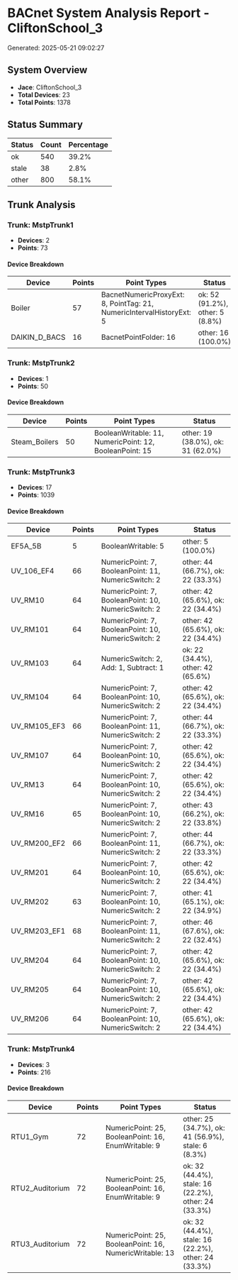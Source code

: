 # BACnet System Analysis Report - CliftonSchool_3

Generated: 2025-05-21 09:02:27

## System Overview

- **Jace**: CliftonSchool_3
- **Total Devices**: 23
- **Total Points**: 1378

## Status Summary

| Status | Count | Percentage |
|--------|-------|------------|
| ok | 540 | 39.2% |
| stale | 38 | 2.8% |
| other | 800 | 58.1% |

## Trunk Analysis

### Trunk: MstpTrunk1

- **Devices**: 2
- **Points**: 73

#### Device Breakdown

| Device | Points | Point Types | Status |
|--------|--------|-------------|--------|
| Boiler | 57 | BacnetNumericProxyExt: 8, PointTag: 21, NumericIntervalHistoryExt: 5 | ok: 52 (91.2%), other: 5 (8.8%) |
| DAIKIN_D_BACS | 16 | BacnetPointFolder: 16 | other: 16 (100.0%) |

### Trunk: MstpTrunk2

- **Devices**: 1
- **Points**: 50

#### Device Breakdown

| Device | Points | Point Types | Status |
|--------|--------|-------------|--------|
| Steam_Boilers | 50 | BooleanWritable: 11, NumericPoint: 12, BooleanPoint: 15 | other: 19 (38.0%), ok: 31 (62.0%) |

### Trunk: MstpTrunk3

- **Devices**: 17
- **Points**: 1039

#### Device Breakdown

| Device | Points | Point Types | Status |
|--------|--------|-------------|--------|
| EF5A_5B | 5 | BooleanWritable: 5 | other: 5 (100.0%) |
| UV_106_EF4 | 66 | NumericPoint: 7, BooleanPoint: 11, NumericSwitch: 2 | other: 44 (66.7%), ok: 22 (33.3%) |
| UV_RM10 | 64 | NumericPoint: 7, BooleanPoint: 10, NumericSwitch: 2 | other: 42 (65.6%), ok: 22 (34.4%) |
| UV_RM101 | 64 | NumericPoint: 7, BooleanPoint: 10, NumericSwitch: 2 | other: 42 (65.6%), ok: 22 (34.4%) |
| UV_RM103 | 64 | NumericSwitch: 2, Add: 1, Subtract: 1 | ok: 22 (34.4%), other: 42 (65.6%) |
| UV_RM104 | 64 | NumericPoint: 7, BooleanPoint: 10, NumericSwitch: 2 | other: 42 (65.6%), ok: 22 (34.4%) |
| UV_RM105_EF3 | 66 | NumericPoint: 7, BooleanPoint: 11, NumericSwitch: 2 | other: 44 (66.7%), ok: 22 (33.3%) |
| UV_RM107 | 64 | NumericPoint: 7, BooleanPoint: 10, NumericSwitch: 2 | other: 42 (65.6%), ok: 22 (34.4%) |
| UV_RM13 | 64 | NumericPoint: 7, BooleanPoint: 10, NumericSwitch: 2 | other: 42 (65.6%), ok: 22 (34.4%) |
| UV_RM16 | 65 | NumericPoint: 7, BooleanPoint: 10, NumericSwitch: 2 | other: 43 (66.2%), ok: 22 (33.8%) |
| UV_RM200_EF2 | 66 | NumericPoint: 7, BooleanPoint: 11, NumericSwitch: 2 | other: 44 (66.7%), ok: 22 (33.3%) |
| UV_RM201 | 64 | NumericPoint: 7, BooleanPoint: 10, NumericSwitch: 2 | other: 42 (65.6%), ok: 22 (34.4%) |
| UV_RM202 | 63 | NumericPoint: 7, BooleanPoint: 10, NumericSwitch: 2 | other: 41 (65.1%), ok: 22 (34.9%) |
| UV_RM203_EF1 | 68 | NumericPoint: 7, BooleanPoint: 11, NumericSwitch: 2 | other: 46 (67.6%), ok: 22 (32.4%) |
| UV_RM204 | 64 | NumericPoint: 7, BooleanPoint: 10, NumericSwitch: 2 | other: 42 (65.6%), ok: 22 (34.4%) |
| UV_RM205 | 64 | NumericPoint: 7, BooleanPoint: 10, NumericSwitch: 2 | other: 42 (65.6%), ok: 22 (34.4%) |
| UV_RM206 | 64 | NumericPoint: 7, BooleanPoint: 10, NumericSwitch: 2 | other: 42 (65.6%), ok: 22 (34.4%) |

### Trunk: MstpTrunk4

- **Devices**: 3
- **Points**: 216

#### Device Breakdown

| Device | Points | Point Types | Status |
|--------|--------|-------------|--------|
| RTU1_Gym | 72 | NumericPoint: 25, BooleanPoint: 16, EnumWritable: 9 | other: 25 (34.7%), ok: 41 (56.9%), stale: 6 (8.3%) |
| RTU2_Auditorium | 72 | NumericPoint: 25, BooleanPoint: 16, EnumWritable: 9 | ok: 32 (44.4%), stale: 16 (22.2%), other: 24 (33.3%) |
| RTU3_Auditorium | 72 | NumericPoint: 25, BooleanPoint: 16, NumericWritable: 13 | ok: 32 (44.4%), stale: 16 (22.2%), other: 24 (33.3%) |

